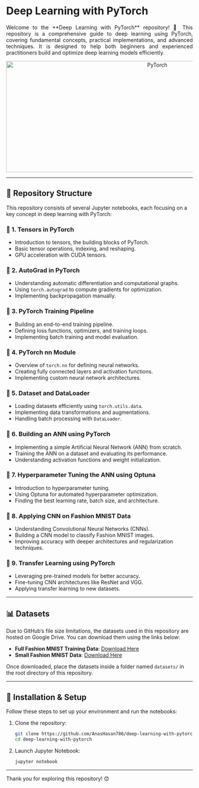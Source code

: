 # Deep Learning with PyTorch

<p align="justify">
  Welcome to the **Deep Learning with PyTorch** repository! 🚀 This repository is a comprehensive guide to deep learning using PyTorch, covering fundamental concepts, practical implementations, and advanced techniques. It is designed to help both beginners and experienced practitioners build and optimize deep learning models efficiently.
</p>

<p align="center">
  <img src="https://venturebeat.com/wp-content/uploads/2019/06/pytorch-e1576624094357.jpg?w=1024?w=1200&strip=all" alt="PyTorch" width="800" height="300">
</p>

---

## 📂 Repository Structure

This repository consists of several Jupyter notebooks, each focusing on a key concept in deep learning with PyTorch:

### 🔹 1. Tensors in PyTorch
- Introduction to tensors, the building blocks of PyTorch.
- Basic tensor operations, indexing, and reshaping.
- GPU acceleration with CUDA tensors.

### 🔹 2. AutoGrad in PyTorch
- Understanding automatic differentiation and computational graphs.
- Using `torch.autograd` to compute gradients for optimization.
- Implementing backpropagation manually.

### 🔹 3. PyTorch Training Pipeline
- Building an end-to-end training pipeline.
- Defining loss functions, optimizers, and training loops.
- Implementing batch training and model evaluation.

### 🔹 4. PyTorch nn Module
- Overview of `torch.nn` for defining neural networks.
- Creating fully connected layers and activation functions.
- Implementing custom neural network architectures.

### 🔹 5. Dataset and DataLoader
- Loading datasets efficiently using `torch.utils.data`.
- Implementing data transformations and augmentations.
- Handling batch processing with `DataLoader`.

### 🔹 6. Building an ANN using PyTorch
- Implementing a simple Artificial Neural Network (ANN) from scratch.
- Training the ANN on a dataset and evaluating its performance.
- Understanding activation functions and weight initialization.

### 🔹 7. Hyperparameter Tuning the ANN using Optuna
- Introduction to hyperparameter tuning.
- Using Optuna for automated hyperparameter optimization.
- Finding the best learning rate, batch size, and architecture.

### 🔹 8. Applying CNN on Fashion MNIST Data
- Understanding Convolutional Neural Networks (CNNs).
- Building a CNN model to classify Fashion MNIST images.
- Improving accuracy with deeper architectures and regularization techniques.

### 🔹 9. Transfer Learning using PyTorch
- Leveraging pre-trained models for better accuracy.
- Fine-tuning CNN architectures like ResNet and VGG.
- Applying transfer learning to new datasets.

---

## 📊 Datasets

Due to GitHub’s file size limitations, the datasets used in this repository are hosted on Google Drive. You can download them using the links below:

- **Full Fashion MNIST Training Data**: [Download Here](https://drive.google.com/file/d/1m7FLHxKwSQ3zjaLkqw4wLrhttH6YCwxA/view?usp=sharing)
- **Small Fashion MNIST Data**: [Download Here](https://drive.google.com/file/d/1vA5HJFEuON-Ex7bdy7kmpxjJZQBl9iJZ/view?usp=sharing)

Once downloaded, place the datasets inside a folder named `datasets/` in the root directory of this repository.

---

## 🔧 Installation & Setup

Follow these steps to set up your environment and run the notebooks:

1. Clone the repository:
   ```bash
   git clone https://github.com/AnasHasan786/deep-learning-with-pytorch.git
   cd deep-learning-with-pytorch
   ```

2. Launch Jupyter Notebook:
   ```bash
   jupyter notebook
   ```
---

Thank you for exploring this repository! 😊

